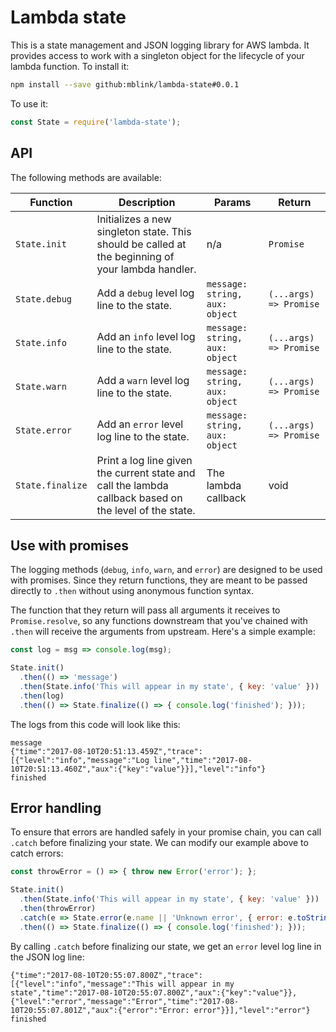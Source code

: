 # Lambda state

This is a state management and JSON logging library for AWS lambda. It provides access to work with a singleton
object for the lifecycle of your lambda function. To install it:

```bash
npm install --save github:mblink/lambda-state#0.0.1
```

To use it:

```js
const State = require('lambda-state');
```

## API

The following methods are available:

|Function|Description|Params|Return|
|---|---|---|---|
|`State.init`|Initializes a new singleton state. This should be called at the beginning of your lambda handler.|n/a|`Promise`|
|`State.debug`|Add a `debug` level log line to the state.|`message: string, aux: object`|`(...args) => Promise`|
|`State.info`|Add an `info` level log line to the state.|`message: string, aux: object`|`(...args) => Promise`|
|`State.warn`|Add a `warn` level log line to the state.|`message: string, aux: object`|`(...args) => Promise`|
|`State.error`|Add an `error` level log line to the state.|`message: string, aux: object`|`(...args) => Promise`|
|`State.finalize`|Print a log line given the current state and call the lambda callback based on the level of the state.|The lambda callback|void|

## Use with promises

The logging methods (`debug`, `info`, `warn`, and `error`) are designed to be used with promises. Since they return
functions, they are meant to be passed directly to `.then` without using anonymous function syntax.


The function that they return will pass all arguments it receives to `Promise.resolve`, so any functions downstream
that you've chained with `.then` will receive the arguments from upstream. Here's a simple example:

```js
const log = msg => console.log(msg);

State.init()
  .then(() => 'message')
  .then(State.info('This will appear in my state', { key: 'value' }))
  .then(log)
  .then(() => State.finalize(() => { console.log('finished'); }));
```

The logs from this code will look like this:

```
message
{"time":"2017-08-10T20:51:13.459Z","trace":[{"level":"info","message":"Log line","time":"2017-08-10T20:51:13.460Z","aux":{"key":"value"}}],"level":"info"}
finished
```

## Error handling

To ensure that errors are handled safely in your promise chain, you can call `.catch` before finalizing your state.
We can modify our example above to catch errors:

```js
const throwError = () => { throw new Error('error'); };

State.init()
  .then(State.info('This will appear in my state', { key: 'value' }))
  .then(throwError)
  .catch(e => State.error(e.name || 'Unknown error', { error: e.toString() })())
  .then(() => State.finalize(() => { console.log('finished'); }));
```

By calling `.catch` before finalizing our state, we get an `error` level log line in the JSON log line:

```
{"time":"2017-08-10T20:55:07.800Z","trace":[{"level":"info","message":"This will appear in my state","time":"2017-08-10T20:55:07.800Z","aux":{"key":"value"}},{"level":"error","message":"Error","time":"2017-08-10T20:55:07.801Z","aux":{"error":"Error: error"}}],"level":"error"}
finished
```
